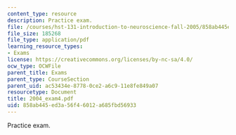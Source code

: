 ```yaml
---
content_type: resource
description: Practice exam.
file: /courses/hst-131-introduction-to-neuroscience-fall-2005/858ab445ed3a56f46012a685fbd56933_2004_exam4.pdf
file_size: 185268
file_type: application/pdf
learning_resource_types:
- Exams
license: https://creativecommons.org/licenses/by-nc-sa/4.0/
ocw_type: OCWFile
parent_title: Exams
parent_type: CourseSection
parent_uid: ac53434e-8778-0ce2-a6c9-11e8fe849a07
resourcetype: Document
title: 2004_exam4.pdf
uid: 858ab445-ed3a-56f4-6012-a685fbd56933
---
```

Practice exam.